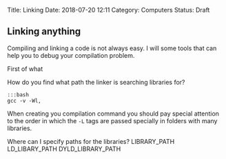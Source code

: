 Title: Linking
Date: 2018-07-20 12:11
Category: Computers
Status: Draft

Linking anything
---------------------------------------

Compiling and linking a code is not always easy.
I will some tools that can help you to debug your compilation problem.

First of what


How do you find what path the linker is searching libraries for?

    :::bash
    gcc -v -Wl,

When creating you compilation command you should pay special attention to the order in which the `-L` tags are passed
specially in folders with many libraries.


Where can I specify paths for the libraries?
LIBRARY_PATH
LD_LIBARY_PATH
DYLD_LIBRARY_PATH

